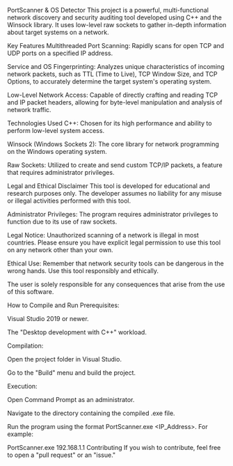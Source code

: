 PortScanner & OS Detector
This project is a powerful, multi-functional network discovery and security auditing tool developed using C++ and the Winsock library. It uses low-level raw sockets to gather in-depth information about target systems on a network.

Key Features
Multithreaded Port Scanning: Rapidly scans for open TCP and UDP ports on a specified IP address.

Service and OS Fingerprinting: Analyzes unique characteristics of incoming network packets, such as TTL (Time to Live), TCP Window Size, and TCP Options, to accurately determine the target system's operating system.

Low-Level Network Access: Capable of directly crafting and reading TCP and IP packet headers, allowing for byte-level manipulation and analysis of network traffic.

Technologies Used
C++: Chosen for its high performance and ability to perform low-level system access.

Winsock (Windows Sockets 2): The core library for network programming on the Windows operating system.

Raw Sockets: Utilized to create and send custom TCP/IP packets, a feature that requires administrator privileges.

Legal and Ethical Disclaimer
This tool is developed for educational and research purposes only. The developer assumes no liability for any misuse or illegal activities performed with this tool.

Administrator Privileges: The program requires administrator privileges to function due to its use of raw sockets.

Legal Notice: Unauthorized scanning of a network is illegal in most countries. Please ensure you have explicit legal permission to use this tool on any network other than your own.

Ethical Use: Remember that network security tools can be dangerous in the wrong hands. Use this tool responsibly and ethically.

The user is solely responsible for any consequences that arise from the use of this software.

How to Compile and Run
Prerequisites:

Visual Studio 2019 or newer.

The "Desktop development with C++" workload.

Compilation:

Open the project folder in Visual Studio.

Go to the "Build" menu and build the project.

Execution:

Open Command Prompt as an administrator.

Navigate to the directory containing the compiled .exe file.

Run the program using the format PortScanner.exe <IP_Address>. For example:

PortScanner.exe 192.168.1.1
Contributing
If you wish to contribute, feel free to open a "pull request" or an "issue."
